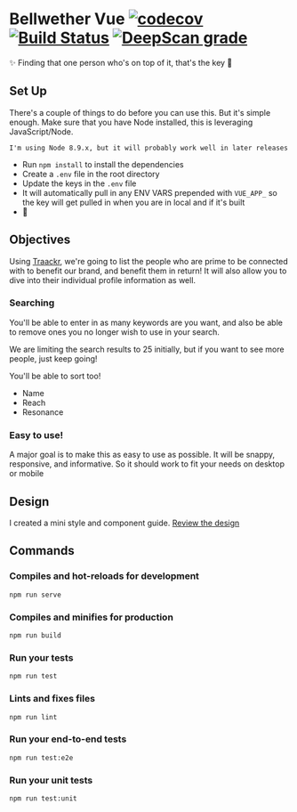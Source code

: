 # Bellwether Vue [![codecov](https://codecov.io/gh/ryanbenson/Bellwether-Vue/branch/master/graph/badge.svg)](https://codecov.io/gh/ryanbenson/Bellwether-Vue) [![Build Status](https://travis-ci.org/ryanbenson/Bellwether-Vue.svg?branch=master)](https://travis-ci.org/ryanbenson/Bellwether-Vue) [![DeepScan grade](https://deepscan.io/api/teams/2585/projects/3984/branches/33531/badge/grade.svg)](https://deepscan.io/dashboard#view=project&tid=2585&pid=3984&bid=33531)

✨ Finding that one person who's on top of it, that's the key 🙋

## Set Up

There's a couple of things to do before you can use this. But it's simple enough.
Make sure that you have Node installed, this is leveraging JavaScript/Node.

`I'm using Node 8.9.x, but it will probably work well in later releases`

- Run `npm install` to install the dependencies
- Create a `.env` file in the root directory
- Update the keys in the `.env` file
- It will automatically pull in any ENV VARS prepended with `VUE_APP_` so the
  key will get pulled in when you are in local and if it's built
- 🍺

## Objectives

Using [Traackr](http://www.traackr.com/), we're going to list the people who are prime to be connected with to benefit our brand, and benefit them in return! It will also allow you to dive into their individual profile information as well.

### Searching

You'll be able to enter in as many keywords are you want, and also be able to remove ones you no longer wish to use in your search.

We are limiting the search results to 25 initially, but if you want to see more people, just keep going!

You'll be able to sort too!

- Name
- Reach
- Resonance

### Easy to use!

A major goal is to make this as easy to use as possible. It will be snappy, responsive, and informative. So it should work to fit your needs on desktop or mobile

## Design

I created a mini style and component guide. [Review the design](https://www.figma.com/file/ZHKWHUPHbp02Ho3KmOh2uiYu/Bellwether?node-id=9%3A0)

## Commands

### Compiles and hot-reloads for development

```
npm run serve
```

### Compiles and minifies for production

```
npm run build
```

### Run your tests

```
npm run test
```

### Lints and fixes files

```
npm run lint
```

### Run your end-to-end tests

```
npm run test:e2e
```

### Run your unit tests

```
npm run test:unit
```
